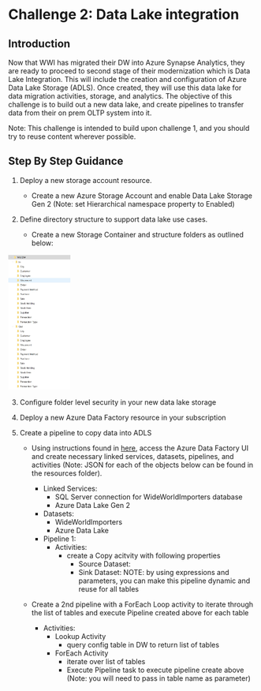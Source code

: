 # 	Challenge 2: Data Lake integration

## Introduction

Now that WWI has migrated their DW into Azure Synapse Analytics, they are ready to proceed to second stage of their modernization which is Data Lake Integration.  This will include the creation and configuration of Azure Data Lake Storage (ADLS).  Once created, they will use this data lake for data migration activities, storage, and analytics. The objective of this challenge is to build out a new data lake, and create pipelines to transfer data from their on prem OLTP system into it.

Note: This challenge is intended to build upon challenge 1, and you should try to reuse content wherever possible.


## Step By Step Guidance

1. Deploy a new storage account resource.
    - Create a new Azure Storage Account and enable Data Lake Storage Gen 2 (Note: set Hierarchical namespace property to Enabled)

2. Define directory structure to support data lake use cases.
    - Create a new Storage Container and structure folders as outlined below:

<img src="./Images/DataLakeTreeView.jpg" width="25%">

3. Configure folder level security in your new data lake storage 

4. Deploy a new Azure Data Factory resource in your subscription

5. Create a pipeline to copy data into ADLS
    - Using instructions found in [here](https://docs.microsoft.com/en-us/azure/data-factory/tutorial-incremental-copy-multiple-tables-portal#create-a-data-factory), access the Azure Data Factory UI and create necessary linked services, datasets, pipelines, and activities (Note: JSON for each of the objects below can be found in the resources folder).  
        - Linked Services:
            - SQL Server connection for WideWorldImporters database
            - Azure Data Lake Gen 2
        - Datasets:
            - WideWorldImporters
            - Azure Data Lake
        - Pipeline 1:
            - Activities:
                - create a Copy acitvity with following properties
                    - Source Dataset: 
                    - Sink Dataset: 
                NOTE: by using expressions and parameters, you can make this pipeline dynamic and reuse for all tables
                
    - Create a 2nd pipeline with a ForEach Loop activity to iterate through the list of tables and execute Pipeline created above for each table
        - Activities:
            - Lookup Activity
                - query config table in DW to return list of tables
            - ForEach Activity
                - iterate over list of tables
                - Execute Pipeline task to execute pipeline create above (Note: you will need to pass in table name as parameter)



